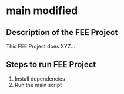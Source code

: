 # main modified
## Description of the FEE Project
This FEE Project does XYZ...
## Steps to run FEE Project
1. Install dependencies
2. Run the main script
